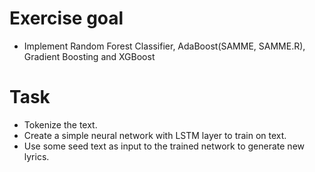 # Exercise goal
- Implement Random Forest Classifier, AdaBoost(SAMME, SAMME.R), Gradient Boosting and XGBoost

# Task
- Tokenize the text.
- Create a simple neural network with LSTM layer to train on text.
- Use some seed text as input to the trained network to generate new lyrics.
